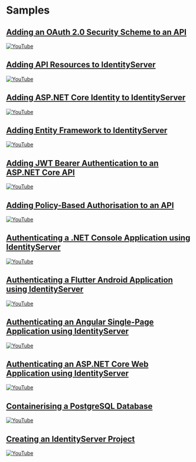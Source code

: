 # Samples

## [Adding an OAuth 2.0 Security Scheme to an API](./adding-an-oauth2-security-scheme-to-an-api)

[![YouTube](https://img.youtube.com/vi/eE_X8Y180zs/0.jpg)](https://www.youtube.com/watch?v=eE_X8Y180zs)

## [Adding API Resources to IdentityServer](./adding-api-resources-to-identityserver)

[![YouTube](https://img.youtube.com/vi/U53DBkuaMFg/0.jpg)](https://www.youtube.com/watch?v=U53DBkuaMFg)

## [Adding ASP.NET Core Identity to IdentityServer](./adding-aspnet-core-identity-to-identityserver)

[![YouTube](https://img.youtube.com/vi/QL_gajP8hvM/0.jpg)](https://www.youtube.com/watch?v=QL_gajP8hvM)

## [Adding Entity Framework to IdentityServer](./adding-entity-framework-to-identityserver)

[![YouTube](https://img.youtube.com/vi/C0d9AnI__ZA/0.jpg)](https://www.youtube.com/watch?v=C0d9AnI__ZA)

## [Adding JWT Bearer Authentication to an ASP.NET Core API](./adding-jwt-bearer-authentication-to-an-aspnet-core-api)

[![YouTube](https://img.youtube.com/vi/U1b9TkkbALo/0.jpg)](https://www.youtube.com/watch?v=U1b9TkkbALo)

## [Adding Policy-Based Authorisation to an API](./adding-policy-based-authorisation-to-an-api)

[![YouTube](https://img.youtube.com/vi/0gMNxDCw-Jw/0.jpg)](https://www.youtube.com/watch?v=0gMNxDCw-Jw)

## [Authenticating a .NET Console Application using IdentityServer](./authenticating-a-dotnet-console-application-using-identityserver)

[![YouTube](https://img.youtube.com/vi/1xEjmm44s04/0.jpg)](https://www.youtube.com/watch?v=1xEjmm44s04)

## [Authenticating a Flutter Android Application using IdentityServer](./authenticating-a-flutter-android-application-using-identityserver)

[![YouTube](https://img.youtube.com/vi/Qai1AKptnZo/0.jpg)](https://www.youtube.com/watch?v=Qai1AKptnZo)

## [Authenticating an Angular Single-Page Application using IdentityServer](./authenticating-an-angular-single-page-application-using-identityserver)

[![YouTube](https://img.youtube.com/vi/cJ1qVngqk5U/0.jpg)](https://www.youtube.com/watch?v=cJ1qVngqk5U)

## [Authenticating an ASP.NET Core Web Application using IdentityServer](./authenticating-an-aspnet-core-web-application-using-identityserver)

[![YouTube](https://img.youtube.com/vi/BlJd_LG_LC8/0.jpg)](https://www.youtube.com/watch?v=BlJd_LG_LC8)

## [Containerising a PostgreSQL Database](./containerising-a-postgresql-database)

[![YouTube](https://img.youtube.com/vi/0iyiahvMChs/0.jpg)](https://www.youtube.com/watch?v=0iyiahvMChs)

## [Creating an IdentityServer Project](./creating-an-identityserver-project)

[![YouTube](https://img.youtube.com/vi/4Odvc5mDyLg/0.jpg)](https://www.youtube.com/watch?v=4Odvc5mDyLg)
